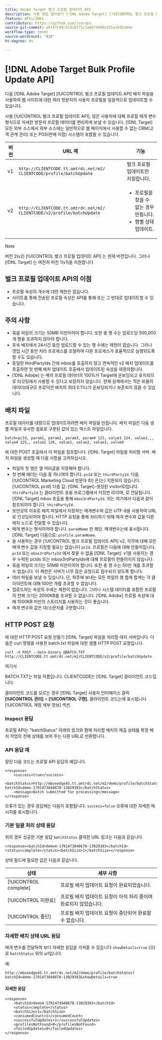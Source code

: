 ```yaml
---
title: Adobe Target 벌크 프로필 업데이트 API
description: 사용 방법 알아보기 [!DNL Adobe Target] [!UICONTROL 벌크 프로필 업데이트 API] 여러 방문자의 프로필 데이터를 다음으로 보내기 [!DNL Target] 타깃팅에 사용됩니다.
feature: APIs/SDKs
contributors: https://github.com/icaraps
source-git-commit: a6f47c99cfc419771c1a6674990c415a2035ab4e
workflow-type: tm+mt
source-wordcount: '828'
ht-degree: 8%

---
```


# [!DNL Adobe Target Bulk Profile Update API]

다음 [!DNL Adobe Target] [!UICONTROL 벌크 프로필 업데이트 API] 배치 파일을 사용하여 웹 사이트에 대한 여러 방문자의 사용자 프로필을 일괄적으로 업데이트할 수 있습니다.

사용 [!UICONTROL 벌크 프로필 업데이트 API], 많은 사용자에 대해 프로필 매개 변수 형식으로 자세한 방문자 프로필 데이터를 편리하게 보낼 수 있습니다. [!DNL Target] 모든 외부 소스에서 외부 소스에는 일반적으로 웹 페이지에서 사용할 수 없는 CRM(고객 관계 관리) 또는 POS(판매 지점) 시스템이 포함될 수 있습니다.

| 버전 | URL 예 | 기능 |
| --- | --- | --- |
| v1 | `http://CLIENTCODE.tt.omtrdc.net/m2/ CLIENTCODE/profile/batchUpdate` | 벌크 프로필 업데이트만 지원합니다. |
| v2 | `http://CLIENTCODE.tt.omtrdc.net/m2/ CLIENTCODE/v2/profile/batchUpdate` | <ul><li>프로필을 찾을 수 없는 경우 만듭니다.</li><li>행별 상태 업데이트.</li></ul> |

>[!NOTE]
>
>버전 2(v2) [!UICONTROL 벌크 프로필 업데이트 API] 는 현재 버전입니다. 그러나 [!DNL Target] 는 여전히 버전 1(v1)을 지원합니다.

## 벌크 프로필 업데이트 API의 이점

* 프로필 속성의 개수에 대한 제한은 없습니다.
* 사이트를 통해 전송된 프로필 속성은 API를 통해 또는 그 반대로 업데이트할 수 있습니다.

## 주의 사항

* 묶음 파일의 크기는 50MB 미만이어야 합니다. 또한 총 행 수는 업로드당 500,000개 행을 초과하지 않아야 합니다.
* 후속 배치에서 24시간 동안 업로드할 수 있는 행 수에는 제한이 없습니다. 그러나 영업 시간 동안 처리 프로세스를 조절하여 다른 프로세스가 효율적으로 실행되도록 할 수도 있습니다.
* 동일한 thirdPartyIds 간에 mbox를 호출하지 않고 연속적인 v2 배치 업데이트를 호출하면 첫 번째 배치 업데이트 호출에서 업데이트된 속성을 재정의합니다.
* [!DNL Adobe] 는 배치 프로필 데이터의 100%가 Target에 온보딩되고 유지되므로 타깃팅에서 사용할 수 있다고 보장하지 않습니다. 현재 설계에서는 적은 비율의 데이터(대규모 프로덕션 배치의 최대 0.1%)가 온보딩되거나 보존되지 않을 수 있습니다.

## 배치 파일

프로필 데이터를 대량으로 업데이트하려면 배치 파일을 만듭니다. 배치 파일은 다음 샘플 파일과 유사한 쉼표로 구분된 값이 있는 텍스트 파일입니다.

``````
batch=pcId, param1, param2, param3, param4 123, value1 124, value1,,, value4 125,, value2 126, value1, value2, value3, value4
``````

에 대한 POST 호출에서 이 파일을 참조합니다. [!DNL Target] 파일을 처리할 서버. 배치 파일을 생성할 때 다음 사항을 고려하십시오.

* 파일의 첫 행은 열 머리글을 지정해야 합니다.
* 첫 번째 헤더는 다음 중 하나여야 합니다. `pcId` 또는 `thirdPartyId`. 다음 [!UICONTROL Marketing Cloud 방문자 ID] 은(는) 지원되지 않습니다. [!UICONTROL pcId] 다음 값: [!DNL Target]-생성된 visitorID입니다. `thirdPartyId` 는 클라이언트 응용 프로그램에서 지정한 ID이며, 로 전달됩니다. [!DNL Target] mbox 호출을 통해 `mbox3rdPartyId`. 이는 여기에서 다음과 같이 참조되어야 합니다. `thirdPartyId`.
* 보안상의 이유로 배치 파일에서 지정하는 매개변수와 값은 UTF-8을 사용하여 URL로 인코딩되어야 합니다. HTTP 요청을 통해 처리하기 위해 매개 변수와 값을 다른 에지 노드로 전달할 수 있습니다.
* 매개 변수는 형식이어야 합니다. `paramName` 만 해당. 매개변수는에 표시됩니다. [!DNL Target] 다음으로: `profile.paramName`.
* 을 사용하는 경우 [!UICONTROL 벌크 프로필 업데이트 API] v2, 각각에 대해 모든 매개 변수 값을 지정할 필요는 없습니다 `pcId`. 프로필은 다음에 대해 만들어집니다. `pcId` 또는 `mbox3rdPartyId` 에서 찾을 수 없음 [!DNL Target]. v1을 사용하는 경우 누락된 pcIds 또는 mbox3rdPartyIds에 대해 프로필이 만들어지지 않습니다.
* 묶음 파일의 크기는 50MB 미만이어야 합니다. 또한 총 행 수는 50만 개를 초과할 수 없습니다. 이 제한은 서버가 너무 많은 요청으로 침수되지 않도록 합니다.
* 여러 파일을 보낼 수 있습니다. 단, 하루에 보내는 모든 파일의 행 합계 합계는 각 클라이언트에 대해 100만 개를 초과할 수 없습니다.
* 업로드하는 속성의 수에는 제한이 없습니다. 그러나 시스템 데이터를 포함한 프로필의 전체 크기는 2000KB를 초과할 수 없습니다. [!DNL Adobe] 프로필 속성에 대해 1000KB 미만의 스토리지를 사용하는 것이 좋습니다.
* 매개 변수와 값은 대/소문자를 구분합니다.

## HTTP POST 요청

에 대한 HTTP POST 요청 만들기 [!DNL Target] 파일을 처리할 에지 서버입니다. 다음은 curl 명령을 사용한 batch.txt 파일에 대한 샘플 HTTP POST 요청입니다.

``````
curl -X POST --data-binary @BATCH.TXT http://CLIENTCODE.tt.omtrdc.net/m2/CLIENTCODE/v2/profile/batchUpdate
``````

여기서

BATCH.TXT는 파일 이름입니다. CLIENTCODE는 [!DNL Target] 클라이언트 코드입니다.

클라이언트 코드를 모르는 경우 [!DNL Target] 사용자 인터페이스 클릭 **[!UICONTROL 관리]** > **[!UICONTROL 구현]**. 클라이언트 코드는에 표시됩니다. [!UICONTROL 계정 세부 정보] 섹션.

### Inspect 응답

프로필 API는 &quot;batchStatus&quot; 아래의 링크와 함께 처리할 배치의 제출 상태를 특정 배치 작업의 전체 상태를 보여 주는 다른 URL로 반환합니다.

### API 응답 예

잘린 다음 코드는 프로필 API 응답의 예입니다.

```
<response>
    <success>true</success>
    <batchStatus>http://mboxedge45.tt.omtrdc.net/m2/demo/profile/batchStatus?batchId=demo-1701473848678-13029383</batchStatus>
    <message>Batch submitted for processing</message>
</response>
```

오류가 있는 경우 응답에는 다음이 포함됩니다. `success=false` 오류에 대한 자세한 메시지를 표시합니다.

### 기본 일괄 처리 상태 응답

위의 경우 성공한 기본 응답 `batchStatus` 클릭한 URL 링크는 다음과 같습니다.

```
<response><batchId>demo4-1701473848678-13029383</batchId><status>complete</status><batchSize>1</batchSize></response>
```

상태 필드에 필요한 값은 다음과 같습니다.

| 상태 | 세부 사항 |
| --- | --- |
| [!UICONTROL complete] | 프로필 배치 업데이트 요청이 완료되었습니다. |
| [!UICONTROL 미완료] | 프로필 배치 업데이트 요청이 아직 처리 중이며 완료되지 않았습니다. |
| [!UICONTROL 중단] | 프로필 배치 업데이트 요청이 중단되어 완료할 수 없습니다. |

### 자세한 배치 상태 URL 응답

매개 변수를 전달하여 보다 자세한 응답을 가져올 수 있습니다 `showDetails=true` (으)로 `batchStatus` 위의 url입니다.

예:

```
http://mboxedge45.tt.omtrdc.net/m2/demo/profile/batchStatus?batchId=demo-1701473848678-13029383&showDetails=true
```

#### 자세한 응답

```
<response>
    <batchId>demo4-1701473848678-13029383</batchId>
    <status>complete</status>
    <batchSize>1</batchSize>
    <consumedCount>1</consumedCount>
    <successfulUpdates>1</successfulUpdates>
    <profilesNotFound>0</profilesNotFound>
    <failedUpdates>0</failedUpdates>
</response>
```
